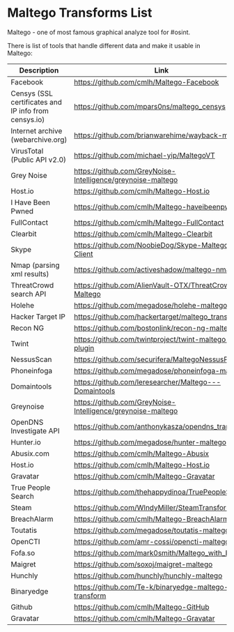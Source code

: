 <h1>Maltego Transforms List</h1>


Maltego - one of most famous graphical analyze tool for #osint.

There is list of tools that handle different data and make it usable in Maltego:


|   Description    |          Link           |
|------------------|-------------------------|
|Facebook |https://github.com/cmlh/Maltego-Facebook |
|Censys (SSL certificates and IP info from censys.io) | https://github.com/mpars0ns/maltego_censys |
|Internet archive (webarchive.org) | https://github.com/brianwarehime/wayback-maltego |
|VirusTotal (Public API v2.0) | https://github.com/michael-yip/MaltegoVT |
|Grey Noise | https://github.com/GreyNoise-Intelligence/greynoise-maltego  |
|Host.io | https://github.com/cmlh/Maltego-Host.io  |
|I Have Been Pwned | https://github.com/cmlh/Maltego-haveibeenpwned |
|FullContact | https://github.com/cmlh/Maltego-FullContact |
|Clearbit | https://github.com/cmlh/Maltego-Clearbit |
|Skype | https://github.com/NoobieDog/Skype-Maltego-Client |
|Nmap (parsing xml results) | https://github.com/activeshadow/maltego-nmap |
|ThreatCrowd search API | https://github.com/AlienVault-OTX/ThreatCrowd-Maltego |
|Holehe | https://github.com/megadose/holehe-maltego |
|Hacker Target IP | https://github.com/hackertarget/maltego_transforms |
|Recon NG | https://github.com/bostonlink/recon-ng-maltego |
|Twint | https://github.com/twintproject/twint-maltego-plugin |
|NessusScan | https://github.com/securifera/MaltegoNessusParser |
|Phoneinfoga | https://github.com/megadose/phoneinfoga-maltego |
|Domaintools | https://github.com/leresearcher/Maltego---Domaintools |
|Greynoise | https://github.com/GreyNoise-Intelligence/greynoise-maltego |
|OpenDNS Investigate API | https://github.com/anthonykasza/opendns_transform |
|Hunter.io | https://github.com/megadose/hunter-maltego |
|Abusix.com | https://github.com/cmlh/Maltego-Abusix |
|Host.io | https://github.com/cmlh/Maltego-Host.io |
|Gravatar | https://github.com/cmlh/Maltego-Gravatar |
|True People Search | https://github.com/thehappydinoa/TruePeopleSearch |
|Steam | https://github.com/WlndyMiller/SteamTransforms |
|BreachAlarm | https://github.com/cmlh/Maltego-BreachAlarm |
|Toutatis | https://github.com/megadose/toutatis-maltego |
|OpenCTI | https://github.com/amr-cossi/opencti-maltego |
|Fofa.so | https://github.com/mark0smith/Maltego_with_Fofa |
|Maigret | https://github.com/soxoj/maigret-maltego |
|Hunchly | https://github.com/hunchly/hunchly-maltego |
|Binaryedge | https://github.com/Te-k/binaryedge-maltego-local-transform |
|Github | https://github.com/cmlh/Maltego-GitHub | 
|Gravatar | https://github.com/cmlh/Maltego-Gravatar | 
